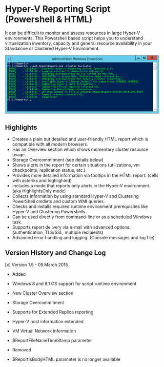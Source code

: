 # Hyper-V Reporting Script (Powershell & HTML) #

It can be difficult to monitor and assess resources in large Hyper-V environments. This Powershell based script helps you to understand virtualization inventory, capacity and general resource availability in your Standalone or Clustered Hyper-V Environment.


![](Images/get-hypervreport-ps.png?raw=true)


## Highlights ##


* Creates a plain but detailed and user-friendly HTML report which is compatible with all modern browsers.
* Has an Overview section which shows momentary cluster resource usage.
* Storage Overcommitment (see details below)
* Shows alerts in the report for certain situations (utilizations, vm checkpoints, replication status, etc.)
* Provides more detailed information via tooltips in the HTML report. (cells with asteriks and highlighted)
* Includes a mode that reports only alerts in the Hyper-V environment. (aka HighlightsOnly mode)
* Collects information by using standard Hyper-V and Clustering PowerShell cmdlets and custom WMI queries.
* Checks and installs required runtime environment prerequisites like Hyper-V and Clustering Powershells.
* Can be used directly from command-line or as a scheduled Windows task.
* Supports report delivery via e-mail with advanced options. (authentication, TLS/SSL, multiple recipients)
* Advanced error handling and logging. (Console messages and log file) 


## Version History and Change Log ##

[x] Version 1.5 - 05.March.2015
 
* Added
 * Windows 8 and 8.1 OS support for script runtime environment
 * New Cluster Overview section
 * Storage Overcommitment
 * Supports for Extended Replica reporting
 * Hyper-V host information extended
 * VM Virtual Network information
 * $ReportFileNameTimeStamp parameter
   
* Removed
 * $ReportIsBodyHTML parameter is no longer available